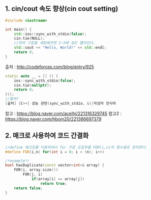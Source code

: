 ## 1. cin/cout 속도 향상(cin cout setting)

```cpp
#include <iostream>

int main() {
    std::ios::sync_with_stdio(false);
    cin.tie(NULL);
    //위의 구문을 세팅해주면 2~3배 정도 빨라진다.
    std::cout << "Hello, World!" << std::endl;
    return 0;
}
```
출처 : http://codeforces.com/blog/entry/925

```cpp
static auto __ = [] () {
    ios::sync_with_stdio(false);
    cin.tie(nullptr);
    return 0;
}();
//뭘까?
[출처] [C++] 성능 관련(sync_with_stdio, &)|작성자 진사마
```

참고 : https://blog.naver.com/acelhj/221316329745
참고2 : https://blog.naver.com/hbom20/221386697379

## 2. 매크로 사용하여 코드 간결화
```cpp
//define 매크로를 이용하여서 for 구문 도입부를 FOR(i,n)의 함수꼴로 정의한다.
#define FOR(i,n) for(int i = 0; i < (n); i++)
```

```cpp
/*example*/
bool hasDuplicate(const vector<int>& array) {
	FOR(i, array.size())
    	FOR(j, i)
        	if(array[i] == array[j])
            	return true;
    return false;
}
```
